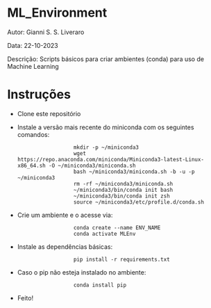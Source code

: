 # ML_Environment
Autor: Gianni S. S. Liveraro

Data: 22-10-2023

Descrição: Scripts básicos para criar ambientes (conda) para uso de Machine Learning


# Instruções
- Clone este repositório
  
- Instale a versão mais recente do miniconda com os seguintes comandos:
                        
                        mkdir -p ~/miniconda3
                        wget https://repo.anaconda.com/miniconda/Miniconda3-latest-Linux-x86_64.sh -O ~/miniconda3/miniconda.sh
                        bash ~/miniconda3/miniconda.sh -b -u -p ~/miniconda3
                        rm -rf ~/miniconda3/miniconda.sh
                        ~/miniconda3/bin/conda init bash
                        ~/miniconda3/bin/conda init zsh
                        source ~/miniconda3/etc/profile.d/conda.sh

- Crie um ambiente e o acesse via:
  
                        conda create --name ENV_NAME
                        conda activate MLEnv

- Instale as dependências básicas:
  
                        pip install -r requirements.txt

- Caso o pip não esteja instalado no ambiente:
  
                        conda install pip

- Feito!
